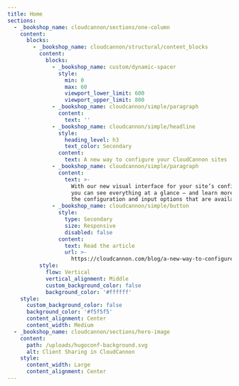 ```yaml
---
title: Home
sections:
  - _bookshop_name: cloudcannon/sections/one-column
    content:
      blocks:
        - _bookshop_name: cloudcannon/structural/content_blocks
          content:
            blocks:
              - _bookshop_name: custom/dynamic-spacer
                style:
                  min: 0
                  max: 60
                  viewport_lower_limit: 600
                  viewport_upper_limit: 800
              - _bookshop_name: cloudcannon/simple/paragraph
                content:
                  text: ''
              - _bookshop_name: cloudcannon/simple/headline
                style:
                  heading_level: h3
                  text_color: Secondary
                content:
                  text: A new way to configure your CloudCannon sites
              - _bookshop_name: cloudcannon/simple/paragraph
                content:
                  text: >-
                    With our new visual interface for your site’s configuration,
                    you can see everything at a glance — and learn more about
                    the configuration and input options that are available.
              - _bookshop_name: cloudcannon/simple/button
                style:
                  type: Secondary
                  size: Responsive
                  disabled: false
                content:
                  text: Read the article
                  url: >-
                    https://cloudcannon.com/blog/a-new-way-to-configure-your-cloudcannon-sites/?utm_campaign=Config%20GUI%20PM&utm_source=authscreen
          style:
            flow: Vertical
            vertical_alignment: Middle
            custom_background_color: false
            background_color: '#ffffff'
    style:
      custom_background_color: false
      background_color: '#f5f5f5'
      content_alignment: Center
      content_width: Medium
  - _bookshop_name: cloudcannon/sections/hero-image
    content:
      path: /uploads/hugoconf-background.svg
      alt: Client Sharing in CloudCannon
    style:
      content_width: Large
      content_alignment: Center
---
```

